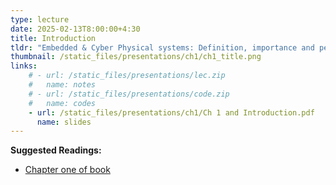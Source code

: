 ```yaml
---
type: lecture
date: 2025-02-13T8:00:00+4:30
title: Introduction
tldr: "Embedded & Cyber Physical systems: Definition, importance and pervasiveness"
thumbnail: /static_files/presentations/ch1/ch1_title.png
links: 
    # - url: /static_files/presentations/lec.zip
    #   name: notes
    # - url: /static_files/presentations/code.zip
    #   name: codes
    - url: /static_files/presentations/ch1/Ch 1 and Introduction.pdf
      name: slides
---
```

**Suggested Readings:**
- [Chapter one of book](https://ptolemy.berkeley.edu/books/leeseshia/index.html)
